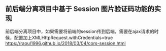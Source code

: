 ## 前后端分离项目中基于 Session 图片验证码功能的实现
前后端分离项目中，如果需要将前端的session传到后端，需要在ajax请求的时候，配置加上XMLHttpRequest.withCredentials=true
https://raoul1996.github.io/2018/03/04/cors-session.html